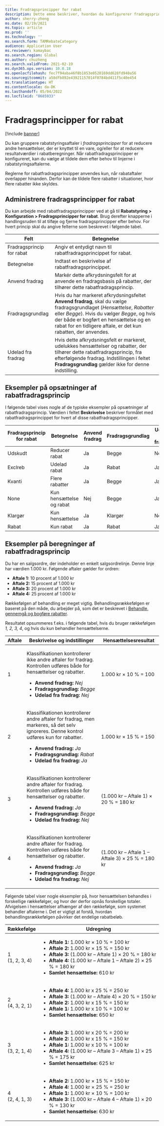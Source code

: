 ```yaml
---
title: Fradragsprincipper for rabat
description: Dette emne beskriver, hvordan du konfigurerer fradragsprincipper. Fradragsprincipper styrer funktionaliteten, når der gælder flere rabatter for samme vare eller transaktion.
author: sherry-zheng
ms.date: 02/19/2021
ms.topic: article
ms.prod: ''
ms.technology: ''
ms.search.form: TAMRebateCategory
audience: Application User
ms.reviewer: kamaybac
ms.search.region: Global
ms.author: chuzheng
ms.search.validFrom: 2021-02-19
ms.dyn365.ops.version: 10.0.18
ms.openlocfilehash: fec7f94aba46f8b1853e0520169dd628fd940a56
ms.sourcegitcommit: a58dfb892e43921157014f0784bd411f5c40e454
ms.translationtype: HT
ms.contentlocale: da-DK
ms.lasthandoff: 05/04/2022
ms.locfileid: "8685933"
---
```

# <a name="rebate-reduction-principles"></a>Fradragsprincipper for rabat

[!include [banner](../includes/banner.md)]

Du kan gruppere rabatstyringsaftaler i *fradragsprincipper* for at reducere andre hensættelser, der er knyttet til en vare, og/eller for at reducere resultatværdier i rabatberegninger. Når rabatfradragsprincipper er konfigureret, kan du vælge at tildele dem efter behov til linjerne i rabatstyringsaftalerne.

Reglerne for rabatfradragsprincipper anvendes kun, når rabataftaler overlapper hinanden. Derfor kan de tildele flere rabatter i situationer, hvor flere rabatter ikke skyldes.

## <a name="manage-rebate-reduction-principles"></a>Administrere fradragsprincipper for rabat

Du kan arbejde med rabatfradragsprincipper ved at gå til **Rabatstyring \> Konfiguration \> Fradragsprincipper for rabat**. Brug derefter knapperne i handlingsruden til at tilføje og fjerne fradragsprincipper efter behov. For hvert princip skal du angive felterne som beskrevet i følgende tabel.

| Felt | Betegnelse |
|---|---|
| Fradragsprincip for rabat | Angiv et entydigt navn til rabatfradragsprincippet for rabat. |
| Betegnelse | Indtast en beskrivelse af rabatfradragsprincippet. |
| Anvend fradrag | Markér dette afkrydsningsfelt for at anvende en fradragsbasis på rabatter, der tilhører dette rabatfradragsprincip. |
| Fradragsgrundlag | Hvis du har markeret afkrydsningsfeltet **Anvend fradrag**, skal du vælge fradragsgrundlaget (*Hensættelse*, *Rabatter* eller *Begge*). Hvis du vælger *Begge*, og hvis der både er bogført en hensættelse og en rabat for en tidligere aftale, er det kun rabatten, der anvendes. |
| Udelad fra fradrag | Hvis dette afkrydsningsfelt er markeret, udelukkes hensættelser og rabatter, der tilhører dette rabatfradragsprincip, fra efterfølgende fradrag. Indstillingen i feltet **Fradragsgrundlag** gælder ikke for denne indstilling. |

## <a name="examples-of-rebate-reduction-principle-setups"></a>Eksempler på opsætninger af rabatfradragsprincip

I følgende tabel vises nogle af de typiske eksempler på opsætninger af rabatfradragsprincip. Værdien i feltet **Beskrivelse** beskriver formålet med rabatfradragsprincippet for hvert af disse rabatfradragsprincipper.

| Fradragsprincip for rabat | Betegnelse | Anvend fradrag | Fradragsgrundlag | Udelad fra fradrag |
|---|---|---|---|---|
| Udskudt | Reducer rabat | Ja | Begge | Nej |
| Exclreb | Udelad rabat | Ja | Rabat | Ja |
| Kvanti | Flere rabatter | Ja | Begge | Ja |
| None | Kun hensættelse og rabat | Nej | Begge | Ja |
| Klargør | Kun hensættelse | Ja | Klargør | Nej |
| Rabat | Kun rabat | Ja | Rabat | Ja |

## <a name="examples-of-rebate-reduction-principle-calculations"></a>Eksempler på beregninger af rabatfradragsprincip

Du har en salgsordre, der indeholder en enkelt salgsordrelinje. Denne linje har værdien 1.000 kr. Følgende aftaler gælder for ordren:

- **Aftale 1:** 10 procent af 1.000 kr
- **Aftale 2:** 15 procent af 1.000 kr
- **Aftale 3:** 20 procent af 1.000 kr
- **Aftale 4:** 25 procent af 1.000 kr

Rækkefølgen af behandling er meget vigtig. Behandlingsrækkefølgen er baseret på den måde, du arbejder på, som det er beskrevet i [Behandle, gennemgå og bogføre rabatter](process-review-post.md).

Resultatet opsummeres f.eks. i følgende tabel, hvis du bruger rækkefølgen *1, 2, 3, 4*, og hvis du kun behandler hensættelserne.

| Aftale | Beskrivelse og indstillinger | Hensættelsesresultat |
|---|---|---|
| 1 | <p>Klassifikationen kontrollerer ikke andre aftaler for fradrag. Kontrollen udføres både for hensættelser og rabatter.</p><ul><li>**Anvend fradrag:** *Nej*</li><li>**Fradragsgrundlag:** *Begge*</li><li>**Udelad fra fradrag:** *Nej*</li></ul> | 1.000 kr × 10 % = 100 |
| 2 | <p>Klassifikationen kontrollerer andre aftaler for fradrag, men markeres, så det selv ignoreres. Denne kontrol udføres kun for rabatter.</p><ul><li>**Anvend fradrag:** *Ja*</li><li>**Fradragsgrundlag:** *Rabat*</li><li>**Udelad fra fradrag:** *Ja*</li></ul> | 1.000 kr × 15 % = 150 |
| 3 | <p>Klassifikationen kontrollerer andre aftaler for fradrag. Kontrollen udføres både for hensættelser og rabatter.</p><ul><li>**Anvend fradrag:** *Ja*</li><li>**Fradragsgrundlag:** *Begge*</li><li>**Udelad fra fradrag:** *Nej*</li></ul> | (1.000 kr – Aftale 1) × 20 % = 180 kr |
| 4 | <p>Klassifikationen kontrollerer andre aftaler for fradrag. Kontrollen udføres både for hensættelser og rabatter.</p><ul><li>**Anvend fradrag:** *Ja*</li><li>**Fradragsgrundlag:** *Begge*</li><li>**Udelad fra fradrag:** *Nej*</li></ul> | (1.000 kr – Aftale 1 – Aftale 3) × 25 % = 180 kr |

Følgende tabel viser nogle eksempler på, hvor hensættelsen behandles i forskellige rækkefølger, og hvor der derfor opnås forskellige totaler. Afvigelsen i hensættelser afhænger af den rækkefølge, som systemet behandler aftalerne i. Det er vigtigt at forstå, hvordan behandlingsrækkefølgen påvirker det endelige rabatbeløb.

| Rækkefølge | Udregning |
|---|---|
| 1<br>(1, 2, 3, 4) | <ul><li>**Aftale 1:** 1.000 kr × 10 % = 100 kr</li><li>**Aftale 2:** 1.000 kr × 15 % = 150 kr</li><li>**Aftale 3:** (1.000 kr – Aftale 1) × 20 % = 180 kr</li><li>**Aftale 4:** (1.000 kr – Aftale 1 – Aftale 2) × 25 % = 180 kr</li><li>**Samlet hensættelse:** 610 kr</li></ul> |
| 2<br>(4, 3, 2, 1) | <ul><li>**Aftale 4:** 1.000 kr x 25 % = 250 kr</li><li>**Aftale 3:** (1.000 kr – Aftale 4) × 20 % = 150 kr</li><li>**Aftale 2:** 1.000 kr x 15 % = 150 kr</li><li>**Aftale 1:** 1.000 kr x 10 % = 100 kr</li><li>**Samlet hensættelse:** 650 kr</li></ul> |
| 3<br>(3, 2, 1, 4) | <ul><li>**Aftale 3:** 1.000 kr x 20 % = 200 kr</li><li>**Aftale 2:** 1.000 kr x 15 % = 150 kr</li><li>**Aftale 1:** 1.000 kr x 10 % = 100 kr</li><li>**Aftale 4:** (1.000 kr – Aftale 3 – Aftale 1) × 25 % = 175 kr</li><li>**Samlet hensættelse:** 625 kr</li></ul> |
| 4<br>(2, 4, 1, 3) | <ul><li>**Aftale 2:** 1.000 kr × 15 % = 150 kr</li><li>**Aftale 4:** 1.000 kr × 25 % = 250 kr</li><li>**Aftale 1:** 1.000 kr × 10 % = 100 kr</li><li>**Aftale 3:** (1.000 kr – Aftale 4 – Aftale 1) × 20 % = 130 kr</li><li>**Samlet hensættelse:** 630 kr</li></ul> |
